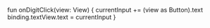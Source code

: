 fun onDigitClick(view: View) {
        currentInput += (view as Button).text
        binding.textView.text = currentInput
    }
